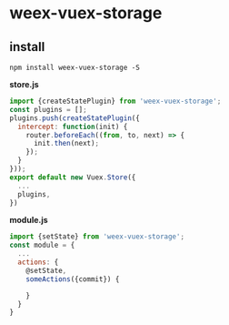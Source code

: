 # weex-vuex-storage

## install

```
npm install weex-vuex-storage -S
```

**store.js**
```javascript
import {createStatePlugin} from 'weex-vuex-storage';
const plugins = [];
plugins.push(createStatePlugin({
  intercept: function(init) {
    router.beforeEach((from, to, next) => {
      init.then(next);
    });
  }
}));
export default new Vuex.Store({
  ...
  plugins,
})
```
**module.js**
```javascript
import {setState} from 'weex-vuex-storage';
const module = {
  ...
  actions: {
    @setState,
    someActions({commit}) {

    }
  }
}
```